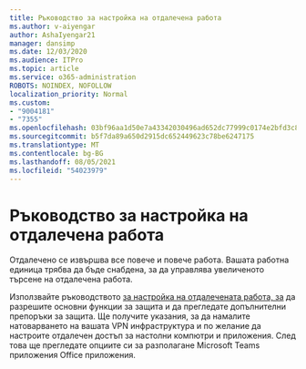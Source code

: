 ```yaml
---
title: Ръководство за настройка на отдалечена работа
ms.author: v-aiyengar
author: AshaIyengar21
manager: dansimp
ms.date: 12/03/2020
ms.audience: ITPro
ms.topic: article
ms.service: o365-administration
ROBOTS: NOINDEX, NOFOLLOW
localization_priority: Normal
ms.custom:
- "9004181"
- "7355"
ms.openlocfilehash: 03bf96aa1d50e7a43342030496ad652dc77999c0174e2bfd3c82049a60560762
ms.sourcegitcommit: b5f7da89a650d2915dc652449623c78be6247175
ms.translationtype: MT
ms.contentlocale: bg-BG
ms.lasthandoff: 08/05/2021
ms.locfileid: "54023979"
---
```

# <a name="remote-work-setup-guide"></a>Ръководство за настройка на отдалечена работа

Отдалечено се извършва все повече и повече работа. Вашата работна единица трябва да бъде снабдена, за да управлява увеличеното търсене на отдалечена работа.

Използвайте ръководството [за настройка на отдалечената работа, за](https://go.microsoft.com/fwlink/?linkid=2142062) да разрешите основни функции за защита и да прегледате допълнителни препоръки за защита. Ще получите указания, за да намалите натоварването на вашата VPN инфраструктура и по желание да настроите отдалечен достъп за настолни компютри и приложения. След това ще прегледате опциите си за разполагане Microsoft Teams приложения Office приложения.
